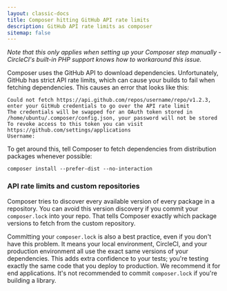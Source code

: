 ```yaml
---
layout: classic-docs
title: Composer hitting GitHub API rate limits
description: GitHub API rate limits as composer
sitemap: false
---
```


*Note that this only applies when setting up your Composer step manually -
CircleCI's built-in PHP support knows how to workaround this issue.*

Composer uses the GitHub API to download dependencies. Unfortunately, GitHub 
has strict API rate limits, which can cause your builds to fail when fetching 
dependencies. This causes an error that looks like this:

```
Could not fetch https://api.github.com/repos/username/repo/v1.2.3, enter your GitHub credentials to go over the API rate limit
The credentials will be swapped for an OAuth token stored in /home/ubuntu/.composer/config.json, your password will not be stored
To revoke access to this token you can visit https://github.com/settings/applications
Username:
```

To get around this, tell Composer to fetch dependencies from distribution packages whenever possible:

```
composer install --prefer-dist --no-interaction
```

### API rate limits and custom repositories

Composer tries to discover every available version of every package in a 
repository. You can avoid this version discovery if you commit your 
`composer.lock` into your repo. That tells Composer exactly which package 
versions to fetch from the custom repository.

Committing your `composer.lock` is also a best practice, even if you don't have 
this problem. It means your local environment, CircleCI, and your production 
environment all use the exact same versions of your dependencies. This adds 
extra confidence to your tests; you're testing exactly the same code that you 
deploy to production. We recommend it for end applications. It's not 
recommended to commit `composer.lock` if you're building a library.

